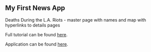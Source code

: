 ## My First News App

Deaths During the L.A. Riots - master page with names and map with hyperlinks to details pages

Full tutorial can be found [here](http://first-news-app.readthedocs.org/en/latest/).

Application can be found [here](http://tannerkj.github.io/first-news-app/build/index.html).
